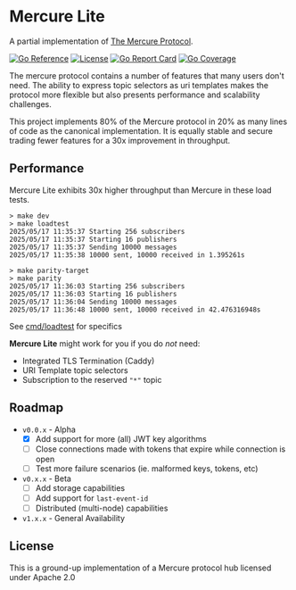 # Mercure Lite

A partial implementation of [The Mercure Protocol](https://www.ietf.org/archive/id/draft-dunglas-mercure-07.html).

[![Go Reference](https://godoc.org/github.com/pantopic/mercure-lite?status.svg)](https://godoc.org/github.com/pantopic/mercure-lite)
[![License](https://img.shields.io/badge/License-Apache_2.0-orange.svg)](https://opensource.org/licenses/Apache-2.0)
[![Go Report Card](https://goreportcard.com/badge/github.com/pantopic/mercure-lite?4)](https://goreportcard.com/report/github.com/pantopic/mercure-lite)
[![Go Coverage](https://github.com/pantopic/mercure-lite/wiki/coverage.svg)](https://raw.githack.com/wiki/pantopic/mercure-lite/coverage.html)

The mercure protocol contains a number of features that many users don't need. The ability to express topic selectors as uri templates makes the protocol more flexible but also presents performance and scalability challenges.

This project implements 80% of the Mercure protocol in 20% as many lines of code as the canonical implementation. It is equally stable and secure trading fewer features for a 30x improvement in throughput.

## Performance

Mercure Lite exhibits 30x higher throughput than Mercure in these load tests.
```
> make dev
> make loadtest
2025/05/17 11:35:37 Starting 256 subscribers
2025/05/17 11:35:37 Starting 16 publishers
2025/05/17 11:35:37 Sending 10000 messages
2025/05/17 11:35:38 10000 sent, 10000 received in 1.395261s

> make parity-target
> make parity
2025/05/17 11:36:03 Starting 256 subscribers
2025/05/17 11:36:03 Starting 16 publishers
2025/05/17 11:36:04 Sending 10000 messages
2025/05/17 11:36:48 10000 sent, 10000 received in 42.476316948s
```

See [cmd/loadtest](cmd/loadtest/main.go) for specifics

__Mercure Lite__ might work for you if you do _not_ need:

- Integrated TLS Termination (Caddy)
- URI Template topic selectors
- Subscription to the reserved `"*"` topic

## Roadmap

- `v0.0.x` - Alpha
  - [X] Add support for more (all) JWT key algorithms
  - [ ] Close connections made with tokens that expire while connection is open
  - [ ] Test more failure scenarios (ie. malformed keys, tokens, etc)
- `v0.x.x` - Beta
  - [ ] Add storage capabilities
  - [ ] Add support for `last-event-id`
  - [ ] Distributed (multi-node) capabilities
- `v1.x.x` - General Availability

## License

This is a ground-up implementation of a Mercure protocol hub licensed under Apache 2.0
